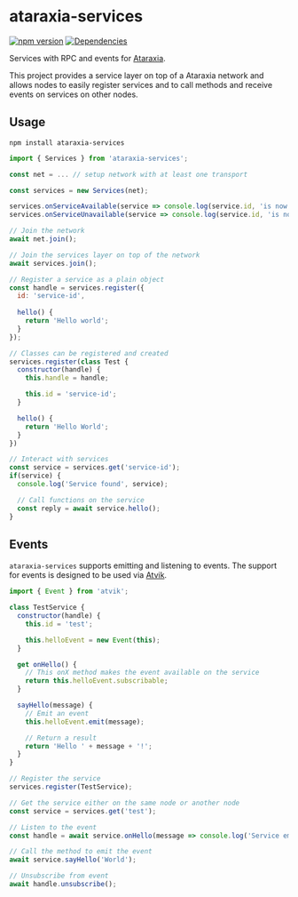 # ataraxia-services

[![npm version](https://badge.fury.io/js/ataraxia-services.svg)](https://badge.fury.io/js/ataraxia-services)
[![Dependencies](https://david-dm.org/aholstenson/ataraxia/status.svg?path=packages/services)](https://david-dm.org/aholstenson/ataraxia?path=packages/services)

Services with RPC and events for [Ataraxia](https://github.com/aholstenson/ataraxia).

This project provides a service layer on top of a Ataraxia network and allows
nodes to easily register services and to call methods and receive events on
services on other nodes.

## Usage

```
npm install ataraxia-services
```

```javascript
import { Services } from 'ataraxia-services';

const net = ... // setup network with at least one transport

const services = new Services(net);

services.onServiceAvailable(service => console.log(service.id, 'is now available'));
services.onServiceUnavailable(service => console.log(service.id, 'is no longer available'));

// Join the network
await net.join();

// Join the services layer on top of the network
await services.join();

// Register a service as a plain object
const handle = services.register({
  id: 'service-id',
  
  hello() {
    return 'Hello world';
  }
});

// Classes can be registered and created
services.register(class Test {
  constructor(handle) {
    this.handle = handle;

    this.id = 'service-id';
  }

  hello() {
    return 'Hello World';
  }
})

// Interact with services
const service = services.get('service-id');
if(service) {
  console.log('Service found', service);

  // Call functions on the service
  const reply = await service.hello();
}
```

## Events

`ataraxia-services` supports emitting and listening to events. The support for
events is designed to be used via [Atvik](https://github.com/aholstenson/atvik).

```javascript
import { Event } from 'atvik';

class TestService {
  constructor(handle) {
    this.id = 'test';

    this.helloEvent = new Event(this);
  }

  get onHello() {
    // This onX method makes the event available on the service
    return this.helloEvent.subscribable;
  }

  sayHello(message) {
    // Emit an event
    this.helloEvent.emit(message);

    // Return a result
    return 'Hello ' + message + '!';
  }
}

// Register the service
services.register(TestService);

// Get the service either on the same node or another node
const service = services.get('test');

// Listen to the event
const handle = await service.onHello(message => console.log('Service emitted hello event:', message));

// Call the method to emit the event
await service.sayHello('World');

// Unsubscribe from event
await handle.unsubscribe();
```
